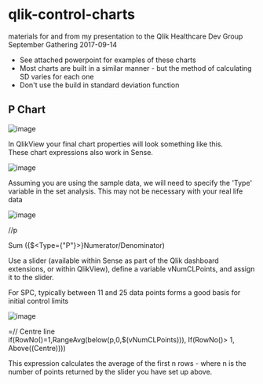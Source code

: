 # qlik-control-charts
materials for and from my presentation to the  Qlik Healthcare Dev Group September Gathering 2017-09-14


- See attached powerpoint for examples of these charts
- Most charts are built in a similar manner - but the method of calculating SD varies for each one
- Don't use the build in standard deviation function


## P Chart

![image](https://user-images.githubusercontent.com/3278367/70188539-e0534a00-16e8-11ea-95fb-068fee4d5014.png)



In QlikView your final chart properties will look something like this.  
These chart expressions also work in Sense.

![image](https://user-images.githubusercontent.com/3278367/70188300-396eae00-16e8-11ea-8547-c1cf92175e39.png)

Assuming you are using the sample data, we will need to specify the 'Type' variable in the set analysis.
This may not be necessary with your real life data

![image](https://user-images.githubusercontent.com/3278367/70189030-193fee80-16ea-11ea-8b6a-3a510edb1546.png)

//p  

Sum ({$<Type={"P"}>}Numerator/Denominator)

Use a slider (available within Sense as part of the Qlik dashboard extensions, or within QlikView), define a variable
vNumCLPoints, and assign it to the slider.

For SPC, typically between 11 and 25 data points forms a good basis for initial control limits


![image](https://user-images.githubusercontent.com/3278367/70189104-45f40600-16ea-11ea-87af-26e1feb58f1c.png)


=// Centre line  
if(RowNo()=1,RangeAvg(below(p,0,$(vNumCLPoints))),
If(RowNo()> 1, Above((Centre))))

This expression calculates the average of the first n rows - where n is the number of points returned by the slider you have set up above.



